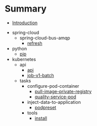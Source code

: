 # Summary

* [Introduction](README.md)
- spring-cloud
  - spring-cloud-bus-amqp
    * [refresh](spring-cloud\spring-cloud-bus-amqp\refresh.md)
- python
  * [pip](python\pip.md)
- kubernetes 
  * api
    * [api](kubernetes\api\api.md)
    * [job-v1-batch](kubernetes\api\job-v1-batch.md)
  - tasks
    - configure-pod-container
      * [pull-image-private-registry](kubernetes\tasks\configure-pod-container\pull-image-private-registry.md)
      * [quality-service-pod](kubernetes\tasks\configure-pod-container\quality-service-pod.md)
    - inject-data-to-application
      * [podpreset](kubernetes\tasks\inject-data-into-applications\podpreset.md)
    - tools
      * [install](kubernetes\tasks\tools\install-kubeadm.md)